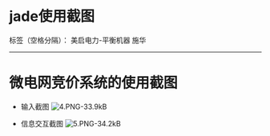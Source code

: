 # jade使用截图

标签（空格分隔）： 美启电力-平衡机器 施华

---

# 微电网竞价系统的使用截图
+ 输入截图
![4.PNG-33.9kB][1]
+ 信息交互截图
![5.PNG-34.2kB][2]


  [1]: http://static.zybuluo.com/tulip0216/xdp8az3ujgclsuwi80b0bb9t/4.PNG
  [2]: http://static.zybuluo.com/tulip0216/xljpiqu1c54vvpltfxke7hrf/5.PNG